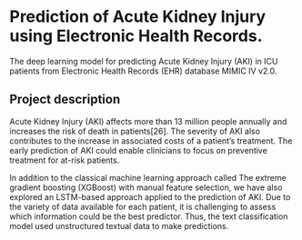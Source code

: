# Prediction of Acute Kidney Injury using Electronic Health Records.
The deep learning model for predicting Acute Kidney Injury (AKI) in ICU patients from Electronic Health Records (EHR) database MIMIC IV v2.0.

## Project description
Acute Kidney Injury (AKI) affects more than 13 million people annually and increases
the risk of death in patients[26]. The severity of AKI also contributes to the increase
in associated costs of a patient’s treatment. The early prediction of AKI could enable
clinicians to focus on preventive treatment for at-risk patients.

In addition to the classical machine learning approach called The extreme gradient boosting (XGBoost) with manual feature selection,
we have also explored an LSTM-based approach applied to the prediction of AKI. Due to
the variety of data available for each patient, it is challenging to assess which information
could be the best predictor. Thus, the text classification model used unstructured textual
data to make predictions.

<!-- ![Alt text](images/Architechture.jpg?raw=true "Title")
<img src="images/Architechture.jpg" width="48">

## Files description
The database is publicly available on [Physionet MIMIC-IV](https://physionet.org/content/mimiciv/2.0/) page.

- File icu_preprocessing.ipynb is used to preproccess the data into the format suitable for the model.
- File icu_lstm_sigmoid.py contains all functions and modules for training and evaluating the model.
- File Cohort_analysis.ipynb contains initial analyses of the data used to train the model. 
- File icu_xgb.ipynb is used to train and evaluate XGBoost AKI prediction model. Preprocessing pipeline for XGBoost is located in the icu_preprocessing.ipynb file.
- File tokenizer.json is a trained tokenizer used in the model training.

Please let me know if you have any questions by the folloving email: maslenkova.lana@gmail.com
